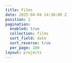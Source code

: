 ```yaml
---
title: Films
date: 2025-04-04 14:38:00 Z
position: 1
pagination:
  enabled: true
  collection: films
  sort_field: date
  sort_reverse: true
  per_page: 100
layout: projects
---
```


